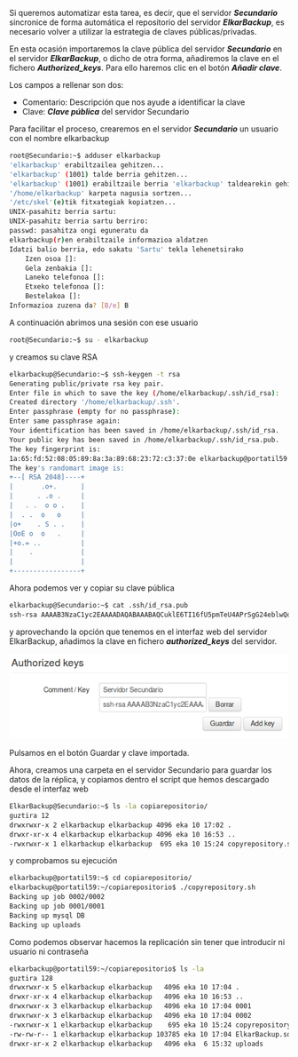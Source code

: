 Si queremos automatizar esta tarea, es decir, que el servidor ***Secundario*** sincronice de forma automática el repositorio del servidor ***ElkarBackup***, es necesario volver a utilizar la estrategia de claves públicas/privadas.

En esta ocasión importaremos la clave pública del servidor ***Secundario*** en el servidor ***ElkarBackup***, o dicho de otra forma, añadiremos la clave en el fichero ***Authorized_keys***. Para ello haremos clic en el botón ***Añadir clave***.

Los campos a rellenar son dos:

- Comentario: Descripción que nos ayude a identificar la clave
- Clave: ***Clave pública*** del servidor Secundario

Para facilitar el proceso, crearemos en el servidor ***Secundario*** un usuario con el nombre elkarbackup

```bash
root@Secundario:~$ adduser elkarbackup
'elkarbackup' erabiltzailea gehitzen...
'elkarbackup' (1001) talde berria gehitzen...
'elkarbackup' (1001) erabiltzaile berria 'elkarbackup' taldearekin gehitzen...
'/home/elkarbackup' karpeta nagusia sortzen...
'/etc/skel'(e)tik fitxategiak kopiatzen...
UNIX-pasahitz berria sartu:
UNIX-pasahitz berria sartu berriro:
passwd: pasahitza ongi eguneratu da
elkarbackup(r)en erabiltzaile informazioa aldatzen
Idatzi balio berria, edo sakatu 'Sartu' tekla lehenetsirako
	Izen osoa []:
	Gela zenbakia []:
	Laneko telefonoa []:
	Etxeko telefonoa []:
	Bestelakoa []:
Informazioa zuzena da? [B/e] B 
```


A continuación abrimos una sesión con ese usuario

```bash
root@Secundario:~$ su - elkarbackup 
```


y creamos su clave RSA

```bash
elkarbackup@Secundario:~$ ssh-keygen -t rsa
Generating public/private rsa key pair.
Enter file in which to save the key (/home/elkarbackup/.ssh/id_rsa):
Created directory '/home/elkarbackup/.ssh'.
Enter passphrase (empty for no passphrase):
Enter same passphrase again:
Your identification has been saved in /home/elkarbackup/.ssh/id_rsa.
Your public key has been saved in /home/elkarbackup/.ssh/id_rsa.pub.
The key fingerprint is:
1a:65:fd:52:08:05:89:8a:3a:89:68:23:72:c3:37:0e elkarbackup@portatil59
The key's randomart image is:
+--[ RSA 2048]----+
|       .o+.      |
|      . .o .     |
|   . .  o o .    |
|  . .  o   o     |
|o+    . S . .    |
|OoE o  o   .     |
|+o.= ..          |
|    .            |
|                 |
+-----------------+ 
```


Ahora podemos ver y copiar su clave pública

```bash
elkarbackup@Secundario:~$ cat .ssh/id_rsa.pub
ssh-rsa AAAAB3NzaC1yc2EAAAADAQABAAABAQCuklE6TI16fU5pmTeU4APrSgG24eblwQdnHNtntUIIRSyAkAemPil2GDpufXgPKqT+FQV02z4JiaoTMMhQpsGqS/Shz/KE/MA7pm8k9v6qnFKVpY6HXZZyvgYhH+Yy6FxxDk+QGQqQMnabzmanyxcBBdQ3ZdluYbwT5kdlgAJR8eTlN/M08hrKKeQGbEVXP3GCPWYsiDV2p6VgRgkPzCSWUgMP63668ZAoNq8mlhW8RF+BEYDF9TPh7PJaEhc+Ea5LiiggD/E2lqQmFGYTqbjELKT4b97y6nDj+2UIG0pvqZ/dN0ZMdsCMX577e8ppkafMqgwGT3D7Af4gD9KninL3 ElkarBackup@Secundario
```


y aprovechando la opción que tenemos en el interfaz web del servidor ElkarBackup, añadimos la clave en fichero ***authorized_keys*** del servidor.

![Clientes y Tareas](../assets/parametros9.png)

Pulsamos en el botón Guardar y clave importada.

Ahora, creamos una carpeta en el servidor Secundario para guardar los datos de la réplica, y copiamos dentro el script que hemos descargado desde el interfaz web

```bash
ElkarBackup@Secundario:~$ ls -la copiarepositorio/
guztira 12
drwxrwxr-x 2 elkarbackup elkarbackup 4096 eka 10 17:02 .
drwxr-xr-x 4 elkarbackup elkarbackup 4096 eka 10 16:53 ..
-rwxrwxr-x 1 elkarbackup elkarbackup  695 eka 10 15:24 copyrepository.sh 
```


y comprobamos su ejecución

```bash
elkarbackup@portatil59:~$ cd copiarepositorio/
elkarbackup@portatil59:~/copiarepositorio$ ./copyrepository.sh
Backing up job 0002/0002
Backing up job 0001/0001
Backing up mysql DB
Backing up uploads
```


Como podemos observar hacemos la replicación sin tener que introducir ni usuario ni contraseña

```bash
elkarbackup@portatil59:~/copiarepositorio$ ls -la
guztira 128
drwxrwxr-x 5 elkarbackup elkarbackup   4096 eka 10 17:04 .
drwxr-xr-x 4 elkarbackup elkarbackup   4096 eka 10 16:53 ..
drwxrwxr-x 3 elkarbackup elkarbackup   4096 eka 10 17:04 0001
drwxrwxr-x 3 elkarbackup elkarbackup   4096 eka 10 17:04 0002
-rwxrwxr-x 1 elkarbackup elkarbackup    695 eka 10 15:24 copyrepository.sh
-rw-rw-r-- 1 elkarbackup elkarbackup 103785 eka 10 17:04 ElkarBackup.sql
drwxr-xr-x 2 elkarbackup elkarbackup   4096 eka  6 15:32 uploads 
```


